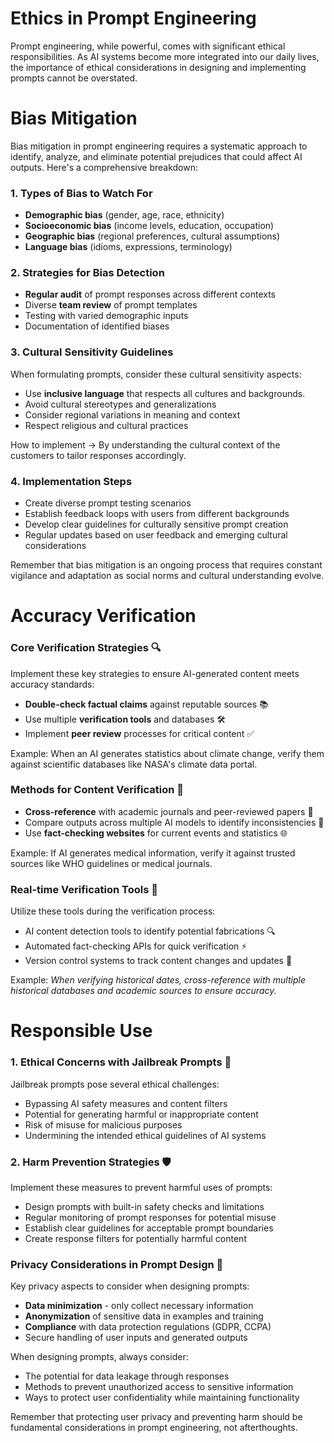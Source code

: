 # Ethics in Prompt Engineering

Prompt engineering, while powerful, comes with significant ethical responsibilities. As AI systems become more integrated into our daily lives, the importance of ethical considerations in designing and implementing prompts cannot be overstated.

# Bias Mitigation

Bias mitigation in prompt engineering requires a systematic approach to identify, analyze, and eliminate potential prejudices that could affect AI outputs. Here's a comprehensive breakdown:

### 1. Types of Bias to Watch For

- **Demographic bias** (gender, age, race, ethnicity)
- **Socioeconomic bias** (income levels, education, occupation)
- **Geographic bias** (regional preferences, cultural assumptions)
- **Language bias** (idioms, expressions, terminology)

### 2. Strategies for Bias Detection

- **Regular audit** of prompt responses across different contexts
- Diverse **team review** of prompt templates
- Testing with varied demographic inputs
- Documentation of identified biases

### 3. Cultural Sensitivity Guidelines

When formulating prompts, consider these cultural sensitivity aspects:

- Use **inclusive language** that respects all cultures and backgrounds.
- Avoid cultural stereotypes and generalizations
- Consider regional variations in meaning and context
- Respect religious and cultural practices

How to implement → By understanding the cultural context of the customers to tailor responses accordingly.

### 4. Implementation Steps

- Create diverse prompt testing scenarios
- Establish feedback loops with users from different backgrounds
- Develop clear guidelines for culturally sensitive prompt creation
- Regular updates based on user feedback and emerging cultural considerations

Remember that bias mitigation is an ongoing process that requires constant vigilance and adaptation as social norms and cultural understanding evolve.

# Accuracy Verification

### Core Verification Strategies 🔍

Implement these key strategies to ensure AI-generated content meets accuracy standards:

- **Double-check factual claims** against reputable sources 📚
- Use multiple **verification tools** and databases 🛠️
- Implement **peer review** processes for critical content ✅

Example: When an AI generates statistics about climate change, verify them against scientific databases like NASA's climate data portal.

### Methods for Content Verification 🎯

- **Cross-reference** with academic journals and peer-reviewed papers 📖
- Compare outputs across multiple AI models to identify inconsistencies 🤖
- Use **fact-checking websites** for current events and statistics 🌐

Example: If AI generates medical information, verify it against trusted sources like WHO guidelines or medical journals.

### Real-time Verification Tools 🔄

Utilize these tools during the verification process:

- AI content detection tools to identify potential fabrications 🔍
- Automated fact-checking APIs for quick verification ⚡
- Version control systems to track content changes and updates 📝

Example: *When verifying historical dates, cross-reference with multiple historical databases and academic sources to ensure accuracy.*

# Responsible Use

### 1. Ethical Concerns with Jailbreak Prompts 🚨

Jailbreak prompts pose several ethical challenges:

- Bypassing AI safety measures and content filters
- Potential for generating harmful or inappropriate content
- Risk of misuse for malicious purposes
- Undermining the intended ethical guidelines of AI systems

### 2. Harm Prevention Strategies 🛡️

Implement these measures to prevent harmful uses of prompts:

- Design prompts with built-in safety checks and limitations
- Regular monitoring of prompt responses for potential misuse
- Establish clear guidelines for acceptable prompt boundaries
- Create response filters for potentially harmful content

### Privacy Considerations in Prompt Design 🔐

Key privacy aspects to consider when designing prompts:

- **Data minimization** - only collect necessary information
- **Anonymization** of sensitive data in examples and training
- **Compliance** with data protection regulations (GDPR, CCPA)
- Secure handling of user inputs and generated outputs

When designing prompts, always consider:

- The potential for data leakage through responses
- Methods to prevent unauthorized access to sensitive information
- Ways to protect user confidentiality while maintaining functionality

Remember that protecting user privacy and preventing harm should be fundamental considerations in prompt engineering, not afterthoughts.